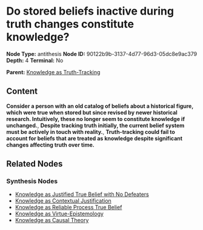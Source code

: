 # Do stored beliefs inactive during truth changes constitute knowledge?

**Node Type:** antithesis
**Node ID:** 90122b9b-3137-4d77-96d3-05dc8e9ac379
**Depth:** 4
**Terminal:** No

**Parent:** [Knowledge as Truth-Tracking](knowledge-as-truth-tracking-synthesis-738ab978-9add-4a6c-9f4b-c922bd352a53.md)

## Content

**Consider a person with an old catalog of beliefs about a historical figure, which were true when stored but since revised by newer historical research. Intuitively, these no longer seem to constitute knowledge if unchanged.**, **Despite tracking truth initially, the current belief system must be actively in touch with reality.**, **Truth-tracking could fail to account for beliefs that are treated as knowledge despite significant changes affecting truth over time.**

## Related Nodes

### Synthesis Nodes

- [Knowledge as Justified True Belief with No Defeaters](knowledge-as-justified-true-belief-with-no-defeaters-synthesis-4f83c918-686a-4faf-9584-d631e74bdf7d.md)
- [Knowledge as Contextual Justification](knowledge-as-contextual-justification-synthesis-ff96bf5c-3a07-4020-ac94-1b50ef69fa1c.md)
- [Knowledge as Reliable Process True Belief](knowledge-as-reliable-process-true-belief-synthesis-de467348-008f-4405-9008-356629309701.md)
- [Knowledge as Virtue-Epistemology](knowledge-as-virtue-epistemology-synthesis-034dc004-4b71-4ec9-a5eb-d8ac119a337c.md)
- [Knowledge as Causal Theory](knowledge-as-causal-theory-synthesis-e03cb74a-d907-41bb-add6-c25e3d544718.md)
